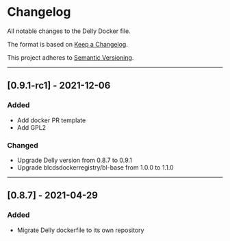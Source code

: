 # Changelog
All notable changes to the Delly Docker file.

The format is based on [Keep a Changelog](https://keepachangelog.com/en/1.0.0/).

This project adheres to [Semantic Versioning](https://semver.org/spec/v2.0.0.html).

---

## [0.9.1-rc1] - 2021-12-06
### Added
- Add docker PR template
- Add GPL2

### Changed
- Upgrade Delly version from 0.8.7 to 0.9.1
- Upgrade blcdsdockerregistry/bl-base from 1.0.0 to 1.1.0 

---

## [0.8.7] - 2021-04-29
### Added
- Migrate Delly dockerfile to its own repository